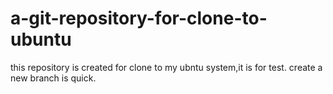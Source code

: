 # a-git-repository-for-clone-to-ubuntu
this repository is created for clone to my ubntu system,it is for test.
create a new branch is quick.
